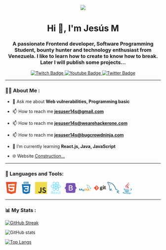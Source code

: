 <div id="header" align="center">
    <img src="https://media.giphy.com/media/QZkpIdieotn3i/giphy.gif" width="200" />
    <h1 align="center">Hi 👋, I'm Jesús M</h1>
    <h3 align="center">A passionate Frontend developer, Software Programming Student, bounty hunter and technology enthusiast from Venezuela. I like to learn how to create to know how to break. Later I will publish some projects...</h3>
</div>


<div id="badges" align="center">
    <a href="http://twitch.com/jesuser14" target="_blank">
        <img src="https://img.shields.io/twitch/status/jesuser14?color=purple&logo=twitch&style=for-the-badge"
            alt="Twitch Badge" />
    </a>
    <a href="https://www.youtube.com/jesuser14" target="_blank">
        <img src="https://img.shields.io/youtube/channel/subscribers/UC4hHrYhWMy-iN29_3bJ7zfA?label=suscriptores&logo=youtube&style=for-the-badge"
            alt="Youtube Badge" />
    </a>
    <a href="https://twitter.com/jesuser14" target="_blank">
        <img src="https://img.shields.io/twitter/follow/jesuser14?color=blue&label=jesuser14&logo=twitter&style=for-the-badge"
            alt="Twitter Badge" />
    </a>
</div>

---

### 👨‍💻 About Me :

- 💬 Ask me about **Web vulnerabilities, Programming basic**

- 📫 How to reach me **jesuser14s@gmail.com**
- 📫 How to reach me **jesuser14s@wearehackerone.com**
- 📫 How to reach me **jesuser14s@bugcrowdninja.com**

- 🌱 I’m currently learning **React.js, Java, JavaScript**

- 🌐 Website [Construction...]()

---

<div align="left">
    <h3>🔨 Languages and Tools:</h3>
    <div>
        <img src="https://github.com/devicons/devicon/blob/master/icons/html5/html5-original.svg" title="HTML5" alt="HTML" width="40" height="40"/>&nbsp;
        <img src="https://github.com/devicons/devicon/blob/master/icons/css3/css3-plain-wordmark.svg"  title="CSS3" alt="CSS" width="40" height="40"/>&nbsp;
        <img src="https://github.com/devicons/devicon/blob/master/icons/javascript/javascript-original.svg" title="JavaScript" alt="JavaScript" width="40" height="40"/>&nbsp;
        <img src="https://github.com/devicons/devicon/blob/master/icons/react/react-original-wordmark.svg" title="React" alt="React" width="40" height="40"/>&nbsp;
        <img src="https://github.com/devicons/devicon/blob/master/icons/bootstrap/bootstrap-plain.svg" title="Bootstrap" alt="Bootstrap" width="40" height="40"/>&nbsp;
        <img src="https://github.com/devicons/devicon/blob/master/icons/mysql/mysql-original-wordmark.svg" title="MySQL"  alt="MySQL" width="40" height="40"/>&nbsp;
        <img src="https://github.com/devicons/devicon/blob/master/icons/git/git-original-wordmark.svg" title="Git" **alt="Git" width="40" height="40"/>
        <img src="https://github.com/devicons/devicon/blob/master/icons/mysql/mysql-plain.svg" title="Git" **alt="Git" width="40" height="40"/>
        <img src="https://github.com/devicons/devicon/blob/master/icons/java/java-original.svg" title="Git" **alt="Git" width="40" height="40"/>
      </div>
</div>

---

### 📊 My Stats :

[![GitHub Streak](http://github-readme-streak-stats.herokuapp.com?user=Jesusmariabermudez&theme=onedark)](https://git.io/streak-stats)

![GitHub stats](https://github-readme-stats.vercel.app/api?username=jesusmariabermudez&show_icons=true&theme=radical)

[![Top Langs](https://github-readme-stats.vercel.app/api/top-langs/?username=jesusmariabermudez&theme=tokyonight)](https://github.com/anuraghazra/github-readme-stats)



